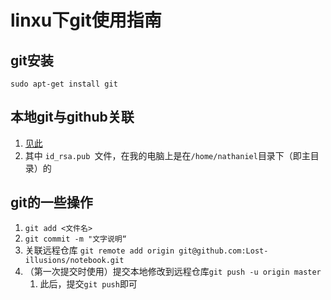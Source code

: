 # linxu下git使用指南

## git安装
`sudo apt-get install git`

## 本地git与github关联
1. [见此](https://www.cnblogs.com/woider/p/6533709.html)
2. 其中 `id_rsa.pub `文件，在我的电脑上是在`/home/nathaniel`目录下（即主目录）的

## git的一些操作
1. `git add <文件名>`
2. `git commit -m "文字说明“`
3. 关联远程仓库 `git remote add origin git@github.com:Lost-illusions/notebook.git`
4. （第一次提交时使用）提交本地修改到远程仓库`git push -u origin master`
   1. 此后，提交`git push`即可
